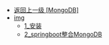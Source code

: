 - [返回上一级 [MongoDB]](后端/SQL/MongoDB/)
- [img](后端/SQL/MongoDB/img/)
  - [1_安装](后端/SQL/MongoDB/img/1_安装/)
  - [2_springboot整合MongoDB](后端/SQL/MongoDB/img/2_springboot整合MongoDB/)
